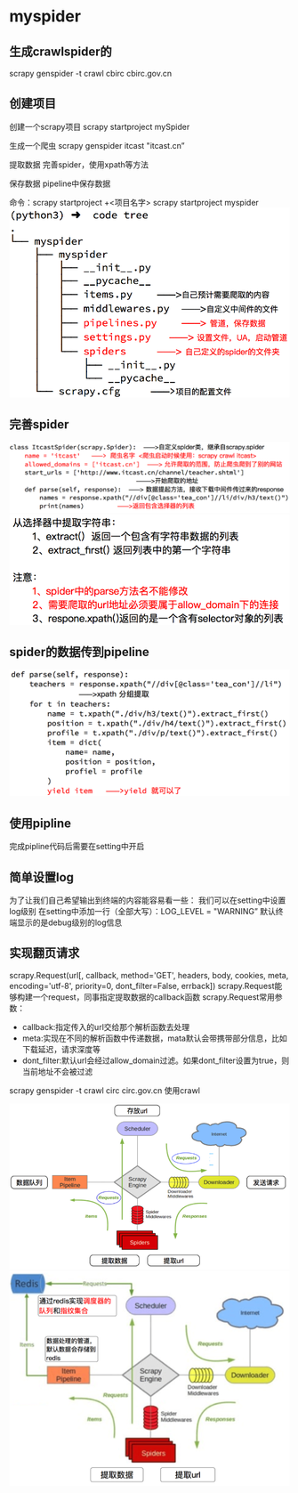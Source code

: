# myspider
## 生成crawlspider的
scrapy genspider -t crawl cbirc cbirc.gov.cn
## 创建项目
创建一个scrapy项目
scrapy startproject mySpider

生成一个爬虫
scrapy genspider itcast "itcast.cn”

提取数据
完善spider，使用xpath等方法

保存数据
pipeline中保存数据

命令：scrapy startproject +<项目名字>
	   scrapy startproject myspider
![img](./scrapy_img/001_project_tree.png)

## 完善spider
![img](./scrapy_img/002_完善_01.png)
![img](./scrapy_img/003_完善_02.png)

## spider的数据传到pipeline
![img](./scrapy_img/004.png)

## 使用pipline
完成pipline代码后需要在setting中开启

## 简单设置log
为了让我们自己希望输出到终端的内容能容易看一些：
	我们可以在setting中设置log级别
	在setting中添加一行（全部大写）：LOG_LEVEL = "WARNING”
	默认终端显示的是debug级别的log信息
## 实现翻页请求
scrapy.Request(url[, callback, method='GET', headers, body, cookies, meta, encoding='utf-8', priority=0, dont_filter=False, errback])
scrapy.Request能够构建一个request，同事指定提取数据的callback函数
scrapy.Request常用参数：
+	callback:指定传入的url交给那个解析函数去处理
+	meta:实现在不同的解析函数中传递数据，mata默认会带携带部分信息，比如下载延迟，请求深度等
+	dont_filter:默认url会经过allow_domain过滤。如果dont_filter设置为true，则当前地址不会被过滤



scrapy genspider -t crawl circ circ.gov.cn
使用crawl



![scrapy](./img/scrapy.png)
![scrapy](./img/scrapy2.png)